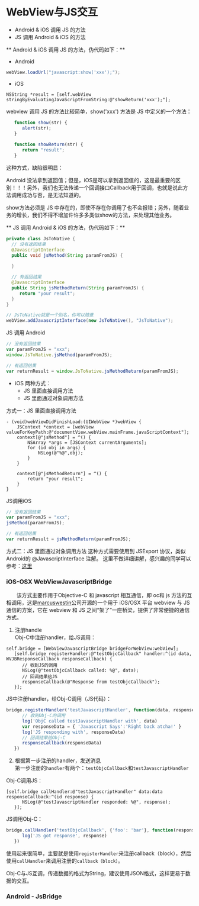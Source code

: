 # WebView与JS交互
 * Android & iOS 调用 JS 的方法 
 * JS 调用 Android & iOS 的方法

** Android & iOS 调用 JS 的方法，伪代码如下：**

* Android

```java
webView.loadUrl("javascript:show('xxx');");
```

* iOS

```objc
NSString *result = [self.webView stringByEvaluatingJavaScriptFromString:@"showReturn('xxx');"];
```

webview 调用 JS 的方法比较简单，show('xxx') 方法是 JS 中定义的一个方法：



```javascript
   function show(str) {
      alert(str);
   }
    
   function showReturn(str) {
      return "result";
   }
```

这种方式，缺陷很明显：

Android 没法拿到返回值；但是，iOS是可以拿到返回值的，这是最重要的区别！！！另外，我们也无法传递一个回调接口Callback用于回调，也就是说此方法调用成功与否，是无法知道的。

show方法必须是 JS 中存在的，即使不存在你调用了也不会报错；另外，随着业务的增长，我们不得不增加许许多多类似show的方法，来处理其他业务。

** JS 调用 Android & iOS 的方法，伪代码如下：**


```java
private class JsToNative {
  // 没有返回结果        
  @JavascriptInterface 
  public void jsMethod(String paramFromJS) { 
  
  } 

  // 有返回结果
  @JavascriptInterface 
  public String jsMethodReturn(String paramFromJS) { 
     return "your result";
  } 
}

// JsToNative就是一个别名，你可以随意
webView.addJavascriptInterface(new JsToNative(), "JsToNative");
```

JS 调用 Android


```javascript
// 没有返回结果
var paramFromJS = "xxx";
window.JsToNative.jsMethod(paramFromJS);

// 有返回结果
var returnResult = window.JsToNative.jsMethodReturn(paramFromJS);
```

* iOS 两种方式：
   - JS 里面直接调用方法
   - JS 里面通过对象调用方法
   
方式一：JS 里面直接调用方法



```objc
- (void)webViewDidFinishLoad:(UIWebView *)webView {
    JSContext *context = [webView valueForKeyPath:@"documentView.webView.mainFrame.javaScriptContext"];
    context[@"jsMethod"] = ^() { 
        NSArray *args = [JSContext currentArguments];  
        for (id obj in args) {  
            NSLog(@"%@",obj);  
        } 
    }

    context[@"jsMethodReturn"] = ^() { 
        return "your result";
    }
}
```
JS调用iOS


```javascript
// 没有返回结果
var paramFromJS = "xxx";
jsMethod(paramFromJS);

// 有返回结果
var returnResult = jsMethodReturn(paramFromJS);
```

方式二：JS 里面通过对象调用方法
这种方式需要使用到 JSExport 协议，类似Android的 @JavascriptInterface 注解。
这里不做详细讲解，感兴趣的同学可以参考：[这里](http://blog.iderzheng.com/ios7-objects-management-in-javascriptcore-framework/)


### iOS-OSX WebViewJavascriptBridge
&emsp;&emsp;该方式主要作用于Objective-C 和 javascript 相互通信，即 oc和 js 方法的互相调用，这是[marcuswestin](https://github.com/marcuswestin)公司开源的一个用于 iOS/OSX 平台 webview 与 JS 通信的方案，它在 webview 和 JS 之间“架了”一座桥梁，提供了非常便捷的通信方式。  

1. 注册handle<br/>
Obj-C中注册handler，给JS调用：
```objc
self.bridge = [WebViewJavascriptBridge bridgeForWebView:webView];
   [self.bridge registerHandler:@"testObjcCallback" handler:^(id data, WVJBResponseCallback responseCallback) {
      // 收到JS的调用
      NSLog(@"testObjcCallback called: %@", data);
      // 回调结果给JS
      responseCallback(@"Response from testObjcCallback");
   }];
```
JS中注册handler，给Obj-C调用（JS代码）：
```javascript
bridge.registerHandler('testJavascriptHandler', function(data, responseCallback) {
      // 收到Obj-C的调用
      log('ObjC called testJavascriptHandler with', data)
      var responseData = { 'Javascript Says':'Right back atcha!' }
      log('JS responding with', responseData)
      // 回调结果给Obj-C
      responseCallback(responseData)
   })
```
2. 根据第一步注册的handler，发送消息<br/>
第一步注册的`handler`有两个：`testObjcCallback`和`testJavascriptHandler`

Obj-C调用JS：


```objc
[self.bridge callHandler:@"testJavascriptHandler" data:data responseCallback:^(id response) {
      NSLog(@"testJavascriptHandler responded: %@", response);
   }];
```
JS调用Obj-C：


```javascript
bridge.callHandler('testObjcCallback', {'foo': 'bar'}, function(response) {
      log('JS got response', response)
   })
```
使用起来很简单，主要就是使用`registerHandler`来注册callback（block），然后使用`callHandler`来调用注册的`callback（block）`。

Obj-C与JS互调，传递数据的格式为String，建议使用JSON格式，这样更易于数据的交互。

### Android - JsBridge





